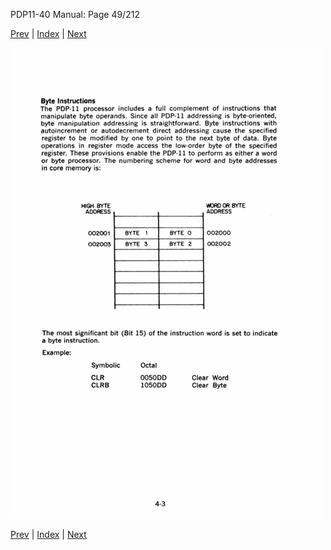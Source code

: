 PDP11-40 Manual: Page 49/212

[Prev](pdp11-40-000048.html) | [Index](index.html) | [Next](pdp11-40-000050.html)

![](pdp11-40-000049.gif)

[Prev](pdp11-40-000048.html) | [Index](index.html) | [Next](pdp11-40-000050.html)

